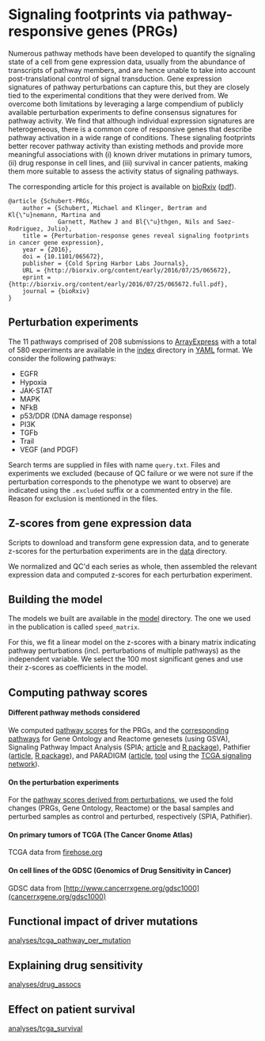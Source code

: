 Signaling footprints via pathway-responsive genes (PRGs)
========================================================

Numerous pathway methods have been developed to quantify the signaling state of
a cell from gene expression data, usually from the abundance of transcripts of
pathway members, and are hence unable to take into account post-translational
control of signal transduction. Gene expression signatures of pathway
perturbations can capture this, but they are closely tied to the experimental
conditions that they were derived from. We overcome both limitations by
leveraging a large compendium of publicly available perturbation experiments to
define consensus signatures for pathway activity. We find that although
individual expression signatures are heterogeneous, there is a common core of
responsive genes that describe pathway activation in a wide range of
conditions. These signaling footprints better recover pathway activity than
existing methods and provide more meaningful associations with (i) known driver
mutations in primary tumors, (ii) drug response in cell lines, and (iii)
survival in cancer patients, making them more suitable to assess the activity
status of signaling pathways.

The corresponding article for this project is available on
[bioRxiv](http://biorxiv.org/content/early/2016/07/25/065672)
([pdf](http://biorxiv.org/content/early/2016/07/25/065672.full.pdf)).

```
@article {Schubert-PRGs,
	author = {Schubert, Michael and Klinger, Bertram and Kl{\"u}nemann, Martina and 
              Garnett, Mathew J and Bl{\"u}thgen, Nils and Saez-Rodriguez, Julio},
	title = {Perturbation-response genes reveal signaling footprints in cancer gene expression},
	year = {2016},
	doi = {10.1101/065672},
	publisher = {Cold Spring Harbor Labs Journals},
	URL = {http://biorxiv.org/content/early/2016/07/25/065672},
	eprint = {http://biorxiv.org/content/early/2016/07/25/065672.full.pdf},
	journal = {bioRxiv}
}
```

Perturbation experiments
------------------------

The 11 pathways comprised of 208 submissions to
[ArrayExpress](https://www.ebi.ac.uk/arrayexpress/) with a total of 580
experiments are available in the [index](index) directory in
[YAML](https://en.wikipedia.org/wiki/YAML) format. We consider the following
pathways:

 * EGFR
 * Hypoxia
 * JAK-STAT
 * MAPK
 * NFkB
 * p53/DDR (DNA damage response)
 * PI3K
 * TGFb
 * Trail
 * VEGF (and PDGF)

Search terms are supplied in files with name `query.txt`. Files and experiments
we excluded (because of QC failure or we were not sure if the perturbation
corresponds to the phenotype we want to observe) are indicated using the
`.excluded` suffix or a commented entry in the file. Reason for exclusion is
mentioned in the files.

Z-scores from gene expression data
----------------------------------

Scripts to download and transform gene expression data, and to generate
z-scores for the perturbation experiments are in the [data](data) directory.

We normalized and QC'd each series as whole, then assembled the relevant
expression data and computed z-scores for each perturbation experiment.

Building the model
------------------

The models we built are available in the [model](model) directory. The one we
used in the publication is called `speed_matrix`.

For this, we fit a linear model on the z-scores with a binary matrix indicating
pathway perturbations (incl. perturbations of multiple pathways) as the
independent variable. We select the 100 most significant genes and use their
z-scores as coefficients in the model.

Computing pathway scores
------------------------

#### Different pathway methods considered

We computed [pathway scores](scores) for the PRGs, and the [corresponding
pathways](config/pathway_mapping.yaml) for Gene Ontology and Reactome genesets
(using GSVA), Signaling Pathway Impact Analysis (SPIA;
[article](http://bioinformatics.oxfordjournals.org/content/25/1/75.short)
and [R package](http://bioconductor.org/packages/release/bioc/html/SPIA.html)),
Pathifier ([article](http://www.pnas.org/content/110/16/6388.short),
[R package](http://bioconductor.org/packages/release/bioc/html/pathifier.html)),
and PARADIGM
([article](http://bioinformatics.oxfordjournals.org/content/26/12/i237.short),
[tool](https://github.com/sbenz/Paradigm) using the [TCGA signaling
network](https://tcga-data.nci.nih.gov/docs/publications/coadread_2012/)).

#### On the perturbation experiments

For the [pathway scores derived from perturbations](scores/speed), we used the
fold changes (PRGs, Gene Ontology, Reactome) or the basal samples and perturbed
samples as control and perturbed, respectively (SPIA, Pathifier).

#### On primary tumors of TCGA (The Cancer Gnome Atlas)

TCGA data from [firehose.org](http://firebrowse.org/)

#### On cell lines of the GDSC (Genomics of Drug Sensitivity in Cancer)

GDSC data from [http://www.cancerrxgene.org/gdsc1000](cancerrxgene.org/gdsc1000)

Functional impact of driver mutations
-------------------------------------

[analyses/tcga_pathway_per_mutation](analyses/tcga_pathway_per_mutation)

Explaining drug sensitivity
---------------------------

[analyses/drug_assocs](analyses/drug_assocs)

Effect on patient survival
--------------------------

[analyses/tcga_survival](analyses/tcga_survival)
